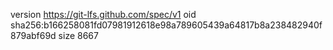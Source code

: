version https://git-lfs.github.com/spec/v1
oid sha256:b166258081fd07981912618e98a789605439a64817b8a238482940f879abf69d
size 8667
